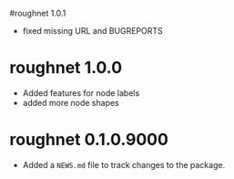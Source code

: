 #roughnet 1.0.1

* fixed missing URL and BUGREPORTS 

# roughnet 1.0.0

* Added features for node labels
* added more node shapes

# roughnet 0.1.0.9000

* Added a `NEWS.md` file to track changes to the package.
